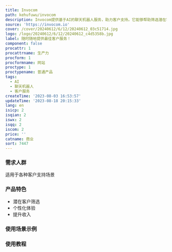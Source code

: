 ```yaml
---
title: Invocom
path: kehufuwu/invocom
description: Invocom提供基于AI的聊天机器人服务，助力客户支持。它能够帮助筛选潜在客户、提供个性化体验，提升您的收入。
source: 'https://invocom.io'
cover: /cover/20240612/6/12/20240612_03c51714.jpg
logo: /logo/20240612/6/12/20240612_c4d5358b.jpg
label: 随时随地提供最佳客户服务！
component: false
procattr: 1
procattrname: 生产力
procform: 1
procformname: 网站
proctype: 1
proctypename: 普通产品
tags:
  - AI
  - 聊天机器人
  - 客户服务
createTime: '2023-08-03 16:53:57'
updateTime: '2023-08-18 20:15:33'
lang: en
isicp: 2
isqian: 2
iswx: 2
isqq: 2
iscom: 2
price: ''
catname: 商业
sort: 7447
---
```




### 需求人群
适用于各种客户支持场景

### 产品特色
- 潜在客户筛选
- 个性化体验
- 提升收入

### 使用场景示例


### 使用教程


  
